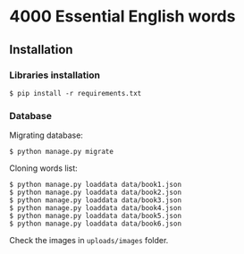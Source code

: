 # 4000 Essential English words

## Installation
### Libraries installation
```shell
$ pip install -r requirements.txt
```

### Database
Migrating database:
```shell
$ python manage.py migrate
````

Cloning words list:
```shell
$ python manage.py loaddata data/book1.json
$ python manage.py loaddata data/book2.json
$ python manage.py loaddata data/book3.json
$ python manage.py loaddata data/book4.json
$ python manage.py loaddata data/book5.json
$ python manage.py loaddata data/book6.json
```

Check the images in `uploads/images` folder.
